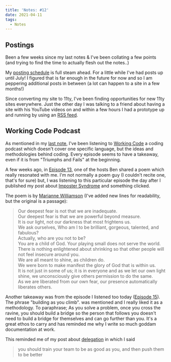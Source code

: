 ```yaml
---
title: 'Notes: #12'
date: 2021-04-11
tags:
  - Notes
---
```


## Postings

Been a few weeks since my last notes & I've been collating a few points (and trying to find the time to actually flesh out the notes..)

My [posting schedule](/blog/my-2021-writing-schedule/) is full steam ahead. For a little while I've had posts up until July! I figured that is far enough in the future for now and so I am peppering additional posts in between (a lot can happen to a site in a few months!)

Since converting my site to 11ty, I've been finding opportunities for new 11ty sites everywhere. Just the other day I was talking to a friend about having a site with his YouTube videos on and within a few hours I had a prototype up and running by using an [RSS feed](/blog/create-11ty-collection-from-rss/).

## Working Code Podcast

As mentioned in my [last note](/blog/notes-11/), I've been listening to [Working Code](https://workingcode.dev/) a coding podcast which doesn't cover one specific language, but the ideas and methodologies behind coding. Every episode seems to have a takeaway, even if it is from "Triumphs and Fails" at the beginning.

A few weeks ago, in [Episode 13](https://workingcode.dev/episodes/013-do-what-you-love-and-youll-never-work-a-day-in-your-life/), one of the hosts Ben shared a poem which really resonated with me. I'm not normally a poem guy (I couldn't recite one, that's for sure) but, I was listening to this particular episode the day after I published my post about [Imposter Syndrome](/blog/side-project-imposter-syndrome/) and something clicked.

The poem is by [Marianne Williamson](https://en.wikiquote.org/wiki/Marianne_Williamson) (I've added new lines for readability, but the original is a passage):

> Our deepest fear is not that we are inadequate.<br>
> Our deepest fear is that we are powerful beyond measure.<br>
> It is our light, not our darkness that most frightens us.<br>
> We ask ourselves, Who am I to be brilliant, gorgeous, talented, and fabulous?<br>
> Actually, who are you not to be?<br>
> You are a child of God. Your playing small does not serve the world.<br>
> There is nothing enlightened about shrinking so that other people will not feel insecure around you.<br>
> We are all meant to shine, as children do.<br>
>  We were born to make manifest the glory of God that is within us.<br>
> It is not just in some of us; it is in everyone and as we let our own light shine, we unconsciously give others permission to do the same.<br>
> As we are liberated from our own fear, our presence automatically liberates others.

Another takeaway was from the episode I listened too today ([Episode 15](https://workingcode.dev/episodes/015-potluck-1/)). The phrase "building as you climb". was mentioned and I really liked it as a methodology. To paraphrase; As you solve a problem, once you cross the ravine, you should build a bridge so the person that follows you doesn't need to build a bridge for themselves and can go further than you. It's a great ethos to carry and has reminded me why I write so much goddam documentation at work.

This reminded me of my post about [delegation](/blog/making-sure-youre-not-doing-everything-at-work/) in which I said

> you should train your team to be as good as you, and then push them to be better



